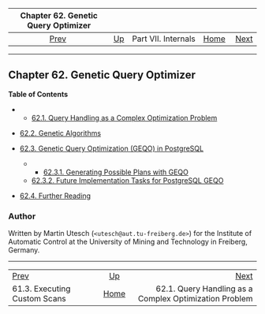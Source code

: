 <!--?xml version="1.0" encoding="UTF-8" standalone="no"?-->

|                 Chapter 62. Genetic Query Optimizer                |                                            |                     |                                                       |                                                                                   |
| :----------------------------------------------------------------: | :----------------------------------------- | :-----------------: | ----------------------------------------------------: | --------------------------------------------------------------------------------: |
| [Prev](custom-scan-execution.html "61.3. Executing Custom Scans")  | [Up](internals.html "Part VII. Internals") | Part VII. Internals | [Home](index.html "PostgreSQL 17devel Documentation") |  [Next](geqo-intro.html "62.1. Query Handling as a Complex Optimization Problem") |

***

## Chapter 62. Genetic Query Optimizer

**Table of Contents**

  * *   [62.1. Query Handling as a Complex Optimization Problem](geqo-intro.html)
* [62.2. Genetic Algorithms](geqo-intro2.html)
* [62.3. Genetic Query Optimization (GEQO) in PostgreSQL](geqo-pg-intro.html)

    <!---->

  * *   [62.3.1. Generating Possible Plans with GEQO](geqo-pg-intro.html#GEQO-PG-INTRO-GEN-POSSIBLE-PLANS)
  * [62.3.2. Future Implementation Tasks for PostgreSQL GEQO](geqo-pg-intro.html#GEQO-FUTURE)

* [62.4. Further Reading](geqo-biblio.html)

### Author

Written by Martin Utesch (`<utesch@aut.tu-freiberg.de>`) for the Institute of Automatic Control at the University of Mining and Technology in Freiberg, Germany.

***

|                                                                    |                                                       |                                                                                   |
| :----------------------------------------------------------------- | :---------------------------------------------------: | --------------------------------------------------------------------------------: |
| [Prev](custom-scan-execution.html "61.3. Executing Custom Scans")  |       [Up](internals.html "Part VII. Internals")      |  [Next](geqo-intro.html "62.1. Query Handling as a Complex Optimization Problem") |
| 61.3. Executing Custom Scans                                       | [Home](index.html "PostgreSQL 17devel Documentation") |                            62.1. Query Handling as a Complex Optimization Problem |
